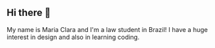 ## Hi there 👋

My name is Maria Clara and I'm a law student in Brazil!
I have a huge interest in design and also in learning coding.
